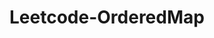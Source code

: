 ---
layout: posts_by_category
categories: Leetcode-OrderedMap
title: Leetcode-OrderedMap
permalink: /category/Leetcode-OrderedMap
---